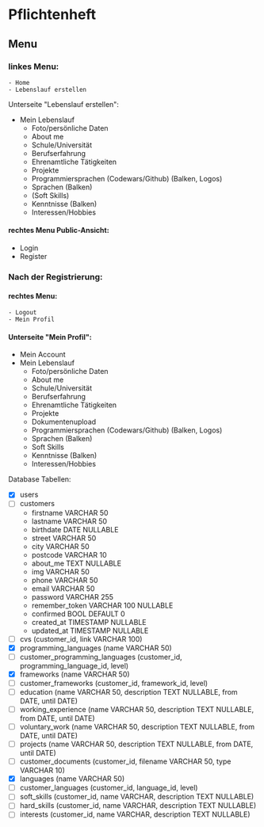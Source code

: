 # Pflichtenheft
## Menu
### linkes Menu:
	- Home
	- Lebenslauf erstellen

Unterseite "Lebenslauf erstellen":
- Mein Lebenslauf
   - Foto/persönliche Daten
   - About me
   - Schule/Universität
   - Berufserfahrung
   - Ehrenamtliche Tätigkeiten
   - Projekte
   - Programmiersprachen (Codewars/Github) (Balken, Logos)
   - Sprachen (Balken)
   - (Soft Skills)
   - Kenntnisse (Balken)
   - Interessen/Hobbies

#### rechtes Menu Public-Ansicht:
- Login
- Register

### Nach der Registrierung:
#### rechtes Menu:
    - Logout
    - Mein Profil

#### Unterseite "Mein Profil":
- Mein Account
- Mein Lebenslauf
   - Foto/persönliche Daten
   - About me
   - Schule/Universität
   - Berufserfahrung
   - Ehrenamtliche Tätigkeiten
   - Projekte
   - Dokumentenupload
   - Programmiersprachen (Codewars/Github) (Balken, Logos)
   - Sprachen (Balken)
   - Soft Skills
   - Kenntnisse (Balken)
   - Interessen/Hobbies

Database
Tabellen:
- [x] users
- [ ] customers
    - firstname VARCHAR 50
    - lastname VARCHAR 50
    - birthdate DATE NULLABLE
    - street VARCHAR 50
    - city VARCHAR 50
    - postcode VARCHAR 10
    - about_me TEXT NULLABLE
    - img VARCHAR 50
    - phone VARCHAR 50
    - email VARCHAR 50
    - password VARCHAR 255
    - remember_token VARCHAR 100 NULLABLE
    - confirmed BOOL DEFAULT 0
    - created_at TIMESTAMP NULLABLE
    - updated_at TIMESTAMP NULLABLE
- [ ] cvs (customer_id, link VARCHAR 100)
- [x] programming_languages (name VARCHAR 50)
- [ ] customer_programming_languages (customer_id, programming_language_id, level)
- [x] frameworks (name VARCHAR 50)
- [ ] customer_frameworks (customer_id, framework_id, level)
- [ ] education (name VARCHAR 50, description TEXT NULLABLE, from DATE, until DATE)
- [ ] working_experience (name VARCHAR 50, description TEXT NULLABLE, from DATE, until DATE)
- [ ] voluntary_work (name VARCHAR 50, description TEXT NULLABLE, from DATE, until DATE)
- [ ] projects (name VARCHAR 50, description TEXT NULLABLE, from DATE, until DATE)
- [ ] customer_documents (customer_id, filename VARCHAR 50, type VARCHAR 10)
- [x] languages (name VARCHAR 50)
- [ ] customer_languages (customer_id, language_id, level)
- [ ] soft_skills (customer_id, name VARCHAR, description TEXT NULLABLE)
- [ ] hard_skills (customer_id, name VARCHAR, description TEXT NULLABLE)
- [ ] interests (customer_id, name VARCHAR, description TEXT NULLABLE)
